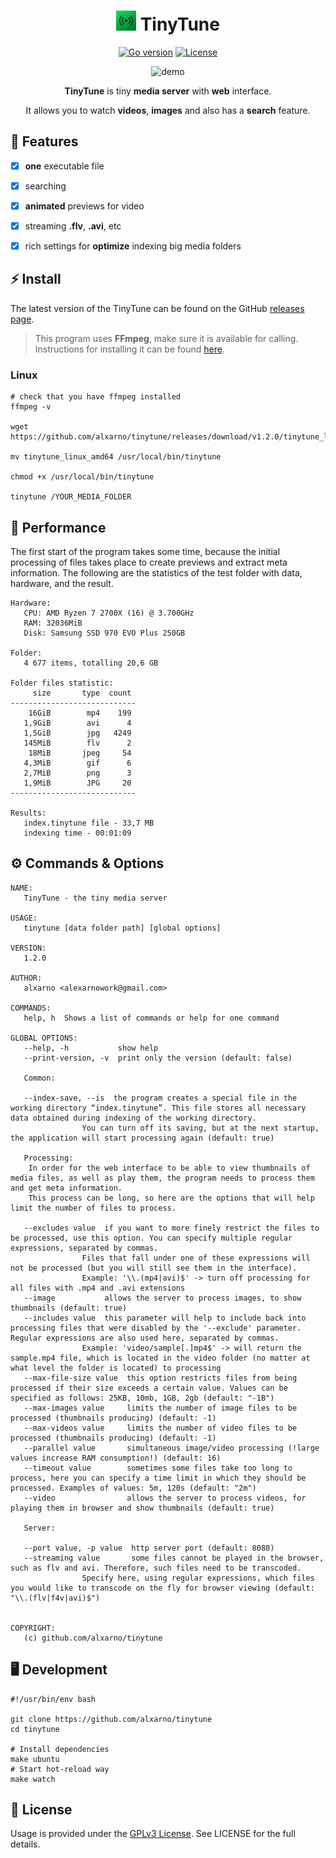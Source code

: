 <div align="center">



# [![TinyTune][repo_logo_img]][repo_url] TinyTune

[![Go version][go_version_img]][go_dev_url]
[![License][repo_license_img]][repo_license_url]

<img alt="demo" src="./docs/demo.gif">

**TinyTune** is tiny **media server** with **web** interface.

It allows you to watch **videos**, **images** and also has a **search** feature.

</div>

## 🎯 Features

 - [x] **one** executable file
 - [x] searching
 - [x] **animated** previews for video
 - [x] streaming **.flv**, **.avi**, etc
 - [x] rich settings for **optimize** indexing big media folders


## ⚡️ Install

The latest version of the TinyTune can be found on the GitHub [releases page](https://github.com/alxarno/tinytune/releases).

> This program uses **FFmpeg**, make sure it is available for calling. Instructions for installing it can be found [here](https://www.ffmpeg.org/download.html).

### Linux
```
# check that you have ffmpeg installed
ffmpeg -v

wget https://github.com/alxarno/tinytune/releases/download/v1.2.0/tinytune_linux_amd64

mv tinytune_linux_amd64 /usr/local/bin/tinytune

chmod +x /usr/local/bin/tinytune

tinytune /YOUR_MEDIA_FOLDER
```

## 🚀 Performance

The first start of the program takes some time, because the initial processing of files takes place to create previews and extract meta information. The following are the statistics of the test folder with data, hardware, and the result.

```
Hardware:
   CPU: AMD Ryzen 7 2700X (16) @ 3.700GHz
   RAM: 32036MiB
   Disk: Samsung SSD 970 EVO Plus 250GB

Folder:
   4 677 items, totalling 20,6 GB

Folder files statistic:
     size       type  count   
----------------------------
    16GiB        mp4    199
   1,9GiB        avi      4
   1,5GiB        jpg   4249
   145MiB        flv      2
    18MiB       jpeg     54
   4,3MiB        gif      6
   2,7MiB        png      3
   1,9MiB        JPG     20
----------------------------

Results:
   index.tinytune file - 33,7 MB
   indexing time - 00:01:09
```


## ⚙️ Commands & Options

```
NAME:
   TinyTune - the tiny media server

USAGE:
   tinytune [data folder path] [global options]

VERSION:
   1.2.0

AUTHOR:
   alxarno <alexarnowork@gmail.com>

COMMANDS:
   help, h  Shows a list of commands or help for one command

GLOBAL OPTIONS:
   --help, -h           show help
   --print-version, -v  print only the version (default: false)

   Common:

   --index-save, --is  the program creates a special file in the working directory “index.tinytune”. This file stores all necessary data obtained during indexing of the working directory.
                You can turn off its saving, but at the next startup, the application will start processing again (default: true)

   Processing:
    In order for the web interface to be able to view thumbnails of media files, as well as play them, the program needs to process them and get meta information.
    This process can be long, so here are the options that will help limit the number of files to process.

   --excludes value  if you want to more finely restrict the files to be processed, use this option. You can specify multiple regular expressions, separated by commas.
                Files that fall under one of these expressions will not be processed (but you will still see them in the interface).
                Example: '\\.(mp4|avi)$' -> turn off processing for all files with .mp4 and .avi extensions
   --image           allows the server to process images, to show thumbnails (default: true)
   --includes value  this parameter will help to include back into processing files that were disabled by the '--exclude' parameter. Regular expressions are also used here, separated by commas.
                Example: 'video/sample[.]mp4$' -> will return the sample.mp4 file, which is located in the video folder (no matter at what level the folder is located) to processing
   --max-file-size value  this option restricts files from being processed if their size exceeds a certain value. Values can be specified as follows: 25KB, 10mb, 1GB, 2gb (default: "-1B")
   --max-images value     limits the number of image files to be processed (thumbnails producing) (default: -1)
   --max-videos value     limits the number of video files to be processed (thumbnails producing) (default: -1)
   --parallel value       simultaneous image/video processing (!large values increase RAM consumption!) (default: 16)
   --timeout value        sometimes some files take too long to process, here you can specify a time limit in which they should be processed. Examples of values: 5m, 120s (default: "2m")
   --video                allows the server to process videos, for playing them in browser and show thumbnails (default: true)

   Server:

   --port value, -p value  http server port (default: 8080)
   --streaming value       some files cannot be played in the browser, such as flv and avi. Therefore, such files need to be transcoded.
                Specify here, using regular expressions, which files you would like to transcode on the fly for browser viewing (default: "\\.(flv|f4v|avi)$")


COPYRIGHT:
   (c) github.com/alxarno/tinytune

```
## 🖥️ Development

```
#!/usr/bin/env bash

git clone https://github.com/alxarno/tinytune
cd tinytune

# Install dependencies
make ubuntu
# Start hot-reload way
make watch
```

## 🧾 License

Usage is provided under the [GPLv3 License](./LICENSE). See LICENSE for the full details.

<!-- Go -->

[go_version_img]: https://img.shields.io/badge/Go-1.22+-00ADD8?style=for-the-badge&logo=go
[go_report_img]: https://img.shields.io/badge/Go_report-A+-success?style=for-the-badge&logo=none
[go_dev_url]: https://pkg.go.dev/github.com/create-go-app/cli/v4

<!-- Repository -->

[repo_url]: https://github.com/alxarno/tinytune
[repo_logo_img]: ./docs/icon.jpg
[repo_license_url]: https://github.com/alxarno/tinytune/blob/main/LICENSE
[repo_license_img]: https://img.shields.io/github/license/alxarno/tinytune?style=for-the-badge&logo=none